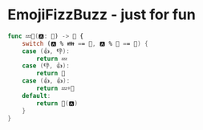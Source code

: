 # EmojiFizzBuzz - just for fun

```swift
func 💤🐝(🅰: 🔢) -> 📝 {
    switch (🅰 % 👪 == 💩, 🅰 % 👋 == 💩) {
    case (👍, 👎):
        return 💤
    case (👎, 👍):
        return 🐝
    case (👍, 👍):
        return 💤+🐝
    default:
        return 📝(🅰)
    }
}
```
